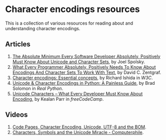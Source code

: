 # Character encodings resources

This is a collection of various resources for reading about and understanding character encodings.

## Articles

1. [The Absolute Minimum Every Software Developer Absolutely, Positively Must Know About Unicode and Character Sets](https://www.joelonsoftware.com/2003/10/08/the-absolute-minimum-every-software-developer-absolutely-positively-must-know-about-unicode-and-character-sets-no-excuses/), by Joel Spolsky.
2. [What Every Programmer Absolutely, Positively Needs To Know About Encodings And Character Sets To Work With Text](https://kunststube.net/encoding/), by David C. Zentgraf.
3. [Character encodings: Essential concepts](https://www.w3.org/International/articles/definitions-characters/), by Richard Ishida in *W3C*.
4. [Unicode & Character Encodings in Python: A Painless Guide](https://realpython.com/python-encodings-guide/), by Brad Solomon in *Real Python*.
5. [Unicode Characters – What Every Developer Must Know About Encoding](https://www.freecodecamp.org/news/everything-you-need-to-know-about-encoding/), by Kealan Parr in *freeCodeCamp*.

## Videos

1. [Code Pages, Character Encoding, Unicode, UTF-8 and the BOM](https://www.youtube.com/watch?v=jeIBNn5Y5fI&t=269s).
2. [Characters, Symbols and the Unicode Miracle - Computerphile](https://www.youtube.com/watch?v=MijmeoH9LT4&t=143s).
